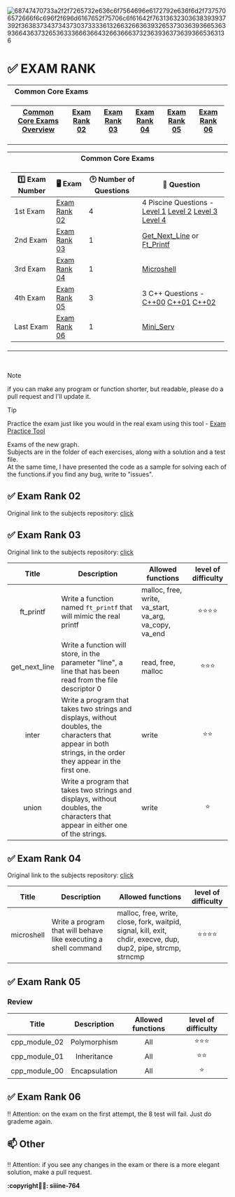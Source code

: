 ![68747470733a2f2f7265732e636c6f7564696e6172792e636f6d2f7375706572666f6c696f2f696d6167652f75706c6f61642f76313632303638393937392f363837343734373037333361326632663639326537303639366536393664363732653633366636643266366637323639363736393665363136](https://user-images.githubusercontent.com/58959408/232639433-cb0aea21-66f0-4508-a771-85e2089c5a87.gif)


# :white_check_mark: EXAM RANK


<table>
<tr>
<th align="left"> &nbsp; Common Core Exams</th>
</tr>
<tr>

<td>

| [Common Core Exams Overview](https://github.com/mayachee/42-Exams) | [Exam Rank 02](https://github.com/mayachee/42-School-Exam-Rank-02)  | [Exam Rank 03](https://github.com/mayachee/42-School-Exam-Rank-03)  | [Exam Rank 04](https://github.com/mayachee/42-School-Exam-Rank-04) | [Exam Rank 05](https://github.com/mayachee/42-School-Exam-Rank-05)  | [Exam Rank 06](https://github.com/mayachee/42-School-Exam-Rank-06)  |
|--|--|--|--|--|--|

</td>

</tr> </table>

<table>
<tr>
<th>Common Core Exams</th>
</tr>
<tr>

<td>

| :one: Exam Number | 🖥️ Exam | :clock2: Number of Questions | :busts_in_silhouette: Question |
|--|--|--|--|
| 1st Exam | [Exam Rank 02](https://github.com/mayachee/42-School-Exam-Rank-02) | 4 | 4 Piscine Questions - [Level 1](https://github.com/mayachee/42-School-Exam-Rank-02/tree/main/Level%201) [Level 2](https://github.com/mayachee/42-School-Exam-Rank-02/tree/main/Level%202) [Level 3](https://github.com/mayachee/42-School-Exam-Rank-02/tree/main/Level%203) [Level 4](https://github.com/mayachee/42-School-Exam-Rank-02/tree/main/Level%204) | 
| 2nd Exam |[Exam Rank 03](https://github.com/mayachee/42-School-Exam-Rank-03) | 1 | [Get_Next_Line](https://github.com/mayachee/42-School-Exam-Rank-03/tree/main/get_next_line) or [Ft_Printf](https://github.com/mayachee/42-School-Exam-Rank-03/blob/main/ft_printf/ft_printf.c) | 3 | No |
| 3rd Exam |[Exam Rank 04](https://github.com/mayachee/42-School-Exam-Rank-04) | 1 | [Microshell](https://github.com/mayachee/42-School-Exam-Rank-04/blob/main/microshell.c) | 3 | No |
| 4th Exam |[Exam Rank 05](https://github.com/mayachee/42-School-Exam-Rank-05) | 3 | 3 C++ Questions - [C++00](https://github.com/mayachee/42-School-Exam-Rank-05/tree/main/cpp_module_00) [C++01](https://github.com/mayachee/42-School-Exam-Rank-05/tree/main/cpp_module_01) [C++02](https://github.com/mayachee/42-School-Exam-Rank-05/tree/main/cpp_module_02) | 3 | No |
| Last Exam |[Exam Rank 06](https://github.com/pasqualerossi/42-School-Exam-Rank-06) | 1 | [Mini_Serv](https://github.com/mayachee/42-School-Exam-Rank-06/blob/main/mini_serv.c) | 3 | No |

</td>
</tr> </table>

<br>

> [!NOTE]
> if you can make any program or function shorter, but readable, please do a pull request and I'll update it. 

> [!TIP]
> Practice the exam just like you would in the real exam using this tool - [Exam Practice Tool](https://github.com/JCluzet/42_EXAM)


Exams of the new graph.  
Subjects are in the folder of each exercises, along with a solution and a test file.  
At the same time, I have presented the code as a sample for solving each of the functions.if you find any bug, write to "issues".  
## :white_check_mark: Exam Rank 02
Original link to the subjects repository: [click](https://github.com/siiine-764/Exam-Rank/tree/main/EXAM_RANK_2)  

## :white_check_mark: Exam Rank 03  
Original link to the subjects repository: [click](https://github.com/siiine-764/Exam-Rank/tree/main/EXAM_RANK_3)  
  
  
| Title | Description | Allowed functions | level of difficulty |
|:-----:|-------------|-------------------|:-------------------:|
| ft_printf | Write a function named `ft_printf` that will mimic the real printf | malloc, free, write, va_start, va_arg, va_copy, va_end |:star::star::star::star:|
| get_next_line |Write a function will store, in the parameter "line", a line that has been read from the file descriptor 0|read, free, malloc|:star::star::star:|
| inter |Write a program that takes two strings and displays, without doubles, the characters that appear in both strings, in the order they appear in the first one.|write|:star::star:|
| union |Write a program that takes two strings and displays, without doubles, the characters that appear in either one of the strings.|write|:star:|

## :white_check_mark: Exam Rank 04  
Original link to the subjects repository: [click](https://github.com/siiine-764/Exam-Rank/tree/main/EXAM_RANK_4)  
  
  
| Title | Description | Allowed functions | level of difficulty |
|:-----:|-------------|-------------------|:-------------------:|
| microshell |Write a program that will behave like executing a shell command|malloc, free, write, close, fork, waitpid, signal, kill, exit, chdir, execve, dup, dup2, pipe, strcmp, strncmp|:star::star::star::star:|


## :white_check_mark: Exam Rank 05
### Review
| Title | Description | Allowed functions | level of difficulty |
|:-----:|:-----------:|:-----------------:|:-------------------:|
| cpp_module_02 | Polymorphism | All |:star::star::star:|
| cpp_module_01 | Inheritance | All |:star::star:|
| cpp_module_00 | Encapsulation | All |:star:|


## :white_check_mark: Exam Rank 06
:bangbang: Attention: on the exam on the first attempt, the 8 test will fail. Just do grademe again.  

## 📫 Other
:bangbang: Attention: if you see any changes in the exam or there is a more elegant solution, make a pull request.

**:copyright👨‍🎤: siiine-764**  
